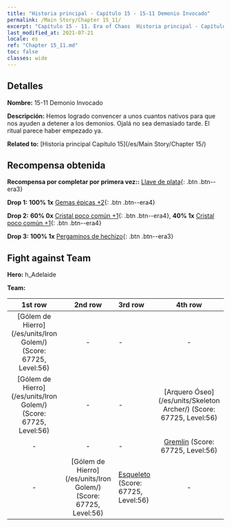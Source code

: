 ```yaml
---
title: "Historia principal - Capítulo 15 - 15-11 Demonio Invocado"
permalink: /Main Story/Chapter 15_11/
excerpt: "Capítulo 15 - 11. Era of Chaos  Historia principal - Capítulo 15_11. 15-11 Demonio Invocado"
last_modified_at: 2021-07-21
locale: es
ref: "Chapter 15_11.md"
toc: false
classes: wide
---
```


## Detalles

 **Nombre:** 15-11 Demonio Invocado

 **Descripción:** Hemos logrado convencer a unos cuantos nativos para que nos ayuden a detener a los demonios. Ojalá no sea demasiado tarde. El ritual parece haber empezado ya.

 **Related to:** [Historia principal Capítulo 15](/es/Main Story/Chapter 15/)

## Recompensa obtenida

 **Recompensa por completar por primera vez::** [Llave de plata](/ItemsES/con_693/){: .btn .btn--era3}

 **Drop 1:** **100% 1x** [Gemas épicas +2](/ItemsES/mat_51/){: .btn .btn--era4}

 **Drop 2:** **60% 0x** [Cristal poco común +1](/ItemsES/mat_45/){: .btn .btn--era4}, **40% 1x** [Cristal poco común +1](/ItemsES/mat_45/){: .btn .btn--era4}

 **Drop 3:** **100% 1x** [Pergaminos de hechizo](/ItemsES/con_694/){: .btn .btn--era3}


## Fight against Team
 **Hero:** h_Adelaide

 **Team:**


  | 1st row | 2nd row | 3rd row | 4th row |
  |:----:|:----:|:----|:----:|
  | [Gólem de Hierro](/es/units/Iron Golem/) (Score: 67725, Level:56)  | - | - | - |
  | [Gólem de Hierro](/es/units/Iron Golem/) (Score: 67725, Level:56)  | - | - | [Arquero Óseo](/es/units/Skeleton Archer/) (Score: 67725, Level:56)  |
  | - | - | - | [Gremlin](/es/units/Gremlin/) (Score: 67725, Level:56)  |
  | - | [Gólem de Hierro](/es/units/Iron Golem/) (Score: 67725, Level:56)  | [Esqueleto](/es/units/Skeleton/) (Score: 67725, Level:56)  | - |


